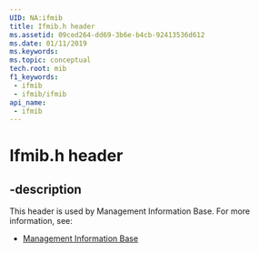 ```yaml
---
UID: NA:ifmib
title: Ifmib.h header
ms.assetid: 09ced264-dd69-3b6e-b4cb-92413536d612
ms.date: 01/11/2019
ms.keywords: 
ms.topic: conceptual
tech.root: mib
f1_keywords:
 - ifmib
 - ifmib/ifmib
api_name:
 - ifmib
---
```


# Ifmib.h header


## -description

This header is used by Management Information Base. For more information, see:

- [Management Information Base](../_mib/index.md)

